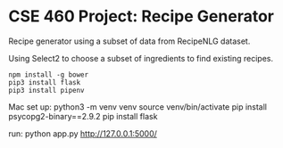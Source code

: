 # CSE 460 Project: Recipe Generator
Recipe generator using a subset of data from RecipeNLG dataset. 

Using Select2 to choose a subset of ingredients to find existing recipes.
```
npm install -g bower
pip3 install flask
pip3 install pipenv
```


Mac set up:
python3 -m venv venv
source venv/bin/activate
pip install psycopg2-binary==2.9.2
pip install flask


run:
python app.py
http://127.0.0.1:5000/
